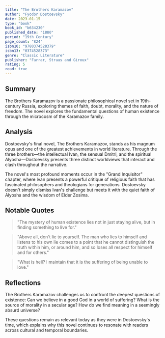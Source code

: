 ```yaml
---
title: "The Brothers Karamazov"
author: "Fyodor Dostoevsky"
date: 2023-01-15
type: "book"
book_id: "b634230"
published_date: "1880"
period: "19th Century"
page_count: "824"
isbn10: "9780374528379"
isbn13: "0374528373"
genre: "Classic Literature"
publisher: "Farrar, Straus and Giroux"
rating: 5
read: true
---
```


## Summary

The Brothers Karamazov is a passionate philosophical novel set in 19th-century Russia, exploring themes of faith, doubt, morality, and the nature of freedom. The novel explores the fundamental questions of human existence through the microcosm of the Karamazov family.

## Analysis

Dostoevsky's final novel, The Brothers Karamazov, stands as his magnum opus and one of the greatest achievements in world literature. Through the three brothers—the intellectual Ivan, the sensual Dmitri, and the spiritual Alyosha—Dostoevsky presents three distinct worldviews that interact and clash throughout the narrative.

The novel's most profound moments occur in the "Grand Inquisitor" chapter, where Ivan presents a powerful critique of religious faith that has fascinated philosophers and theologians for generations. Dostoevsky doesn't simply dismiss Ivan's challenge but meets it with the quiet faith of Alyosha and the wisdom of Elder Zosima.

## Notable Quotes

> "The mystery of human existence lies not in just staying alive, but in finding something to live for."

> "Above all, don't lie to yourself. The man who lies to himself and listens to his own lie comes to a point that he cannot distinguish the truth within him, or around him, and so loses all respect for himself and for others."

> "What is hell? I maintain that it is the suffering of being unable to love."

## Reflections

The Brothers Karamazov challenges us to confront the deepest questions of existence: Can we believe in a good God in a world of suffering? What is the source of morality in a secular age? How do we find meaning in a seemingly absurd universe? 

These questions remain as relevant today as they were in Dostoevsky's time, which explains why this novel continues to resonate with readers across cultural and temporal boundaries.